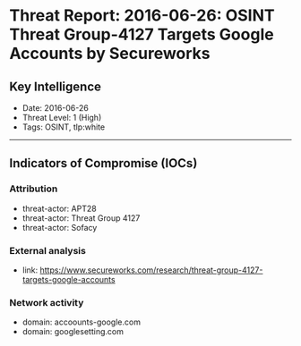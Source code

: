 # Threat Report: 2016-06-26: OSINT Threat Group-4127 Targets Google Accounts by Secureworks


## Key Intelligence
* Date: 2016-06-26
* Threat Level: 1 (High)
* Tags: OSINT, tlp:white

---

## Indicators of Compromise (IOCs)
### Attribution
* threat-actor: APT28
* threat-actor: Threat Group 4127
* threat-actor: Sofacy

### External analysis
* link: https://www.secureworks.com/research/threat-group-4127-targets-google-accounts

### Network activity
* domain: accoounts-google.com
* domain: googlesetting.com
